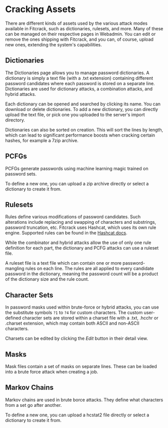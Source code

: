 Cracking Assets
===============

There are different kinds of assets used by the various attack modes available in Fitcrack, such as dictionaries, rulesets, and more. Many of these can be managed on their respective pages in Webadmin. You can edit or remove the ones shipping with Fitcrack, and you can, of course, upload new ones, extending the system's capabilities.


Dictionaries
------------

The Dictionaries page allows you to manage password dictionaries. A dictionary is simply a text file (with a .txt extension) containing different password candidates where each password is stored on a separate line. Dictionaries are used for dictionary attacks, a combination attacks, and hybrid attacks.

Each dictionary can be opened and searched by clicking its name. You can download or delete dictionaries. To add a new dictionary, you can directly upload the text file, or pick one you uploaded to the server's import directory.

Dictionaries can also be sorted on creation. This will sort the lines by length, which can lead to significant performance boosts when cracking certain hashes, for example a 7zip archive.


PCFGs
-----

PCFGs generate passwords using machine learning magic trained on password sets.

To define a new one, you can upload a zip archive directly or select a dictionary to create it from.


Rulesets
--------

Rules define various modifications of password candidates. Such alterations include replacing and swapping of characters and substrings, password truncation, etc. Fitcrack uses Hashcat, which uses its own rule engine. Supported rules can be found in the [Hashcat docs](//hashcat.net/wiki/doku.php?id=rule_based_attack).

While the combinator and hybrid attacks allow the use of only one rule definition for each part, the dictionary and PCFG attacks can use a ruleset file.

A ruleset file is a text file which can contain one or more password-mangling rules on each line. The rules are all applied to every candidate password in the dictionary, meaning the password count will be a product of the dictionary size and the rule count.


Character Sets
--------------

In password masks used within brute-force or hybrid attacks, you can use the substitute symbols `?1` to `?4` for custom characters. The custom user-defined character sets are stored within a charset file with a .txt, .hcchr or .charset extension, which may contain both ASCII and non-ASCII characters.

Charsets can be edited by clicking the _Edit_ button in their detail view. 


Masks
-----

Mask files contain a set of masks on separate lines. These can be loaded into a brute force attack when creating a job.


Markov Chains
-------------

Markov chains are used in brute borce attacks. They define what characters from a set go after another.

To define a new one, you can upload a hcstat2 file directly or select a dictionary to create it from.

